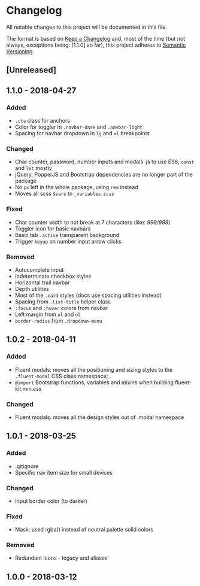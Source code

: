 # Changelog
All notable changes to this project will be documented in this file.

The format is based on [Keep a Changelog](http://keepachangelog.com/en/1.0.0/)
and, most of the time (but not always, exceptions being: [1.1.0] so far), this project adheres to [Semantic Versioning](http://semver.org/spec/v2.0.0.html).

## [Unreleased]

## 1.1.0 - 2018-04-27
### Added
- `.cta` class for anchors
- Color for toggler in `.navbar-dark` and `.navbar-light`
- Spacing for navbar dropdown in `lg` and `xl` breakpoints

### Changed
- Char counter, password, number inputs and modals .js to use ES6, `const` and `let` mostly
- jQuery, PopperJS and Bootstrap dependencies are no longer part of the package
- No `px` left in the whole package, using `rem` instead
- Moves all scss `$vars` to `_variables.scss`

### Fixed
- Char counter width to not break at 7 characters (like: _999/999_)
- Toggler icon for basic navbars
- Basic tab `.active` transparent background
- Trigger `keyup` on number input arrow clicks

### Removed
- Autocomplete input
- Indeterminate checkbox styles
- Horizontal trail navbar
- Depth utilities
- Most of the `.card` styles (docs use spacing utilities instead)
- Spacing from `.list-title` helper class
- `:focus` and `:hover` colors from navbar
- Left margin from `ul` and `ol`
- `border-radius` from `.dropdown-menu`

## 1.0.2 - 2018-04-11
### Added
- Fluent modals: moves all the positioning and sizing styles to the `.fluent-modal` CSS class namespace; . 
- `@import` Bootstrap functions, variables and mixins when building fluent-kit.min.css

### Changed
- Fluent modals: moves all the design styles out of .modal namespace

## 1.0.1 - 2018-03-25
### Added
- .gitignore 
- Specific nav item size for small devices

### Changed
- Input border color (to darker)

### Fixed
- Mask; used rgba() instead of neutral palette solid colors

### Removed
- Redundant icons - legacy and aliases

## 1.0.0 - 2018-03-12